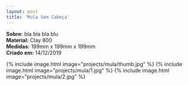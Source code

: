 ```yaml
---
layout: post
title: 'Mula Sem Cabeça'
---
```

**Sobre:** bla bla bla blu<br>
**Material:**  Clay 800<br>
**Medidas:** 199mm x 199mm x 199mm<br>
**Criado em:** 14/12/2019<br>

{% include image.html image="projects/mula/thumb.jpg" %}
{% include image.html image="projects/mula/1.jpg" %}
{% include image.html image="projects/mula/2.jpg" %}
